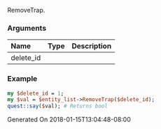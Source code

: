 RemoveTrap.
### Arguments
**Name**|**Type**|**Description**
:---|:---|:---
delete_id||

### Example

```perl
my $delete_id = 1;
my $val = $entity_list->RemoveTrap($delete_id);
quest::say($val); # Returns bool
```


Generated On 2018-01-15T13:04:48-08:00